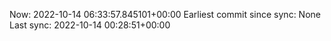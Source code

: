 Now: 2022-10-14 06:33:57.845101+00:00 Earliest commit since sync: None Last sync: 2022-10-14 00:28:51+00:00
